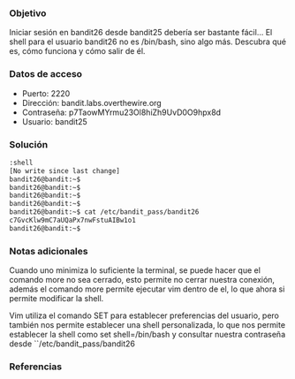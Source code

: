 ### Objetivo
Iniciar sesión en bandit26 desde bandit25 debería ser bastante fácil... El shell para el usuario bandit26 no es /bin/bash, sino algo más. Descubra qué es, cómo funciona y cómo salir de él.
### Datos de acceso
- Puerto: 2220
- Dirección: bandit.labs.overthewire.org
- Contraseña: p7TaowMYrmu23Ol8hiZh9UvD0O9hpx8d
- Usuario: bandit25
### Solución

```bash
:shell
[No write since last change]
bandit26@bandit:~$
bandit26@bandit:~$
bandit26@bandit:~$
bandit26@bandit:~$
bandit26@bandit:~$ cat /etc/bandit_pass/bandit26
c7GvcKlw9mC7aUQaPx7nwFstuAIBw1o1
bandit26@bandit:~$
```

### Notas adicionales

Cuando uno minimiza lo suficiente la terminal, se puede hacer que el comando more no sea cerrado, esto permite no cerrar nuestra conexión, además el comando more permite ejecutar vim dentro de el, lo que ahora si permite modificar la shell.

Vim utiliza el comando SET para establecer preferencias del usuario, pero también nos permite establecer una shell personalizada, lo que nos permite establecer la shell como set shell=/bin/bash y consultar nuestra contraseña desde ``/etc/bandit_pass/bandit26

### Referencias
